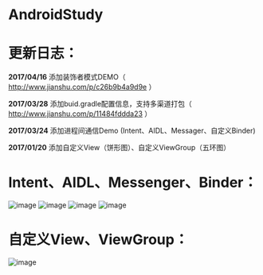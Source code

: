 # AndroidStudy


# 更新日志：
 **2017/04/16**
 添加装饰者模式DEMO（ http://www.jianshu.com/p/c26b9b4a9d9e ）

 **2017/03/28**
 添加buid.gradle配置信息，支持多渠道打包（ http://www.jianshu.com/p/11484fddda23 ）
 
 **2017/03/24**
 添加进程间通信Demo (Intent、AIDL、Messager、自定义Binder)
 
  **2017/01/20**
 添加自定义View（饼形图）、自定义ViewGroup（五环图）
 
 # Intent、AIDL、Messenger、Binder：
![image](https://github.com/crazyqiang/AndroidStudy/blob/master/pic/intent.gif) 
![image](https://github.com/crazyqiang/AndroidStudy/blob/master/pic/aidl.gif) 
![image](https://github.com/crazyqiang/AndroidStudy/blob/master/pic/messenger.gif) 
![image](https://github.com/crazyqiang/AndroidStudy/blob/master/pic/binder.gif) 

# 自定义View、ViewGroup：
![image](https://github.com/crazyqiang/AndroidStudy/blob/master/pic/initpintu.jpg) 
